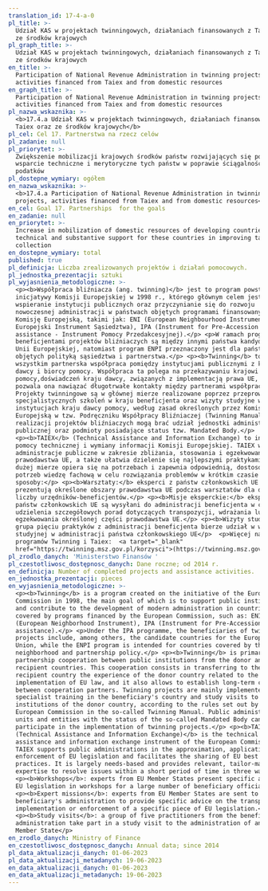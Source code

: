 ```yaml
---
translation_id: 17-4-a-0
pl_title: >-
  Udział KAS w projektach twinningowych, działaniach finansowanych z Taiex oraz
  ze środków krajowych
pl_graph_title: >-
  Udział KAS w projektach twinningowych, działaniach finansowanych z Taiex oraz
  ze środków krajowych
en_title: >-
  Participation of National Revenue Administration in twinning projects,
  activities financed from Taiex and from domestic resources
en_graph_title: >-
  Participation of National Revenue Administration in twinning projects,
  activities financed from Taiex and from domestic resources
pl_nazwa_wskaznika: >-
  <b>17.4.a Udział KAS w projektach twinningowych, działaniach finansowanych z
  Taiex oraz ze środków krajowych</b>
pl_cel: Cel 17. Partnerstwa na rzecz celów
pl_zadanie: null
pl_priorytet: >-
  Zwiększenie mobilizacji krajowych środków państw rozwijających się poprzez
  wsparcie techniczne i merytoryczne tych państw w poprawie ściągalności
  podatków
pl_dostepne_wymiary: ogółem
en_nazwa_wskaznika: >-
  <b>17.4.a Participation of National Revenue Administration in twinning
  projects, activities financed from Taiex and from domestic resources</b>
en_cel: Goal 17. Partnerships  for the goals
en_zadanie: null
en_priorytet: >-
  Increase in mobilization of domestic resources of developing countries through
  technical and substantive support for these countries in improving tax
  collection
en_dostepne_wymiary: total
published: true
pl_definicja: Liczba zrealizowanych projektów i działań pomocowych.
pl_jednostka_prezentacji: sztuki
pl_wyjasnienia_metodologiczne: >-
  <p><b>Współpraca bliźniacza (ang. twinning)</b> jest to program powstały z
  inicjatywy Komisji Europejskiej w 1998 r., którego głównym celem jest
  wspieranie instytucji publicznych oraz przyczynianie się do rozwoju
  nowoczesnej administracji w państwach objętych programami finansowanymi przez
  Komisję Europejską, takimi jak: ENI (European Neighbourhood Instrument -
  Europejski Instrument Sąsiedztwa), IPA (Instrument for Pre-Accession
  assistance - Instrument Pomocy Przedakcesyjnej).</p> <p>W ramach programu IPA
  beneficjentami projektów bliźniaczych są między innymi państwa kandydujące do
  Unii Europejskiej, natomiast program ENPI przeznaczony jest dla państw
  objętych polityką sąsiedztwa i partnerstwa.</p> <p><b>Twinning</b> to przede
  wszystkim partnerska współpraca pomiędzy instytucjami publicznymi z krajów
  dawcy i biorcy pomocy. Współpraca ta polega na przekazywaniu krajowi biorcy
  pomocy,doświadczeń kraju dawcy, związanych z implementacją prawa UE, a także
  pozwala ona nawiązać długotrwałe kontakty między partnerami współpracy.
  Projekty twinningowe są w głównej mierze realizowane poprzez przeprowadzanie
  specjalistycznych szkoleń w kraju beneficjenta oraz wizyty studyjne w
  instytucjach kraju dawcy pomocy, według zasad określonych przez Komisję
  Europejską w tzw. Podręczniku Współpracy Bliźniaczej (Twinning Manual). W
  realizacji projektów bliźniaczych mogą brać udział jednostki administracji
  publicznej oraz podmioty posiadające status tzw. Mandated Body.</p>
  <p><b>TAIEX</b> (Technical Assistance and Information Exchange) to instrument
  pomocy technicznej i wymiany informacji Komisji Europejskiej. TAIEX wspiera
  administracje publiczne w zakresie zbliżania, stosowania i egzekwowania
  prawodawstwa UE, a także ułatwia dzielenie się najlepszymi praktykami UE. W
  dużej mierze opiera się na potrzebach i zapewnia odpowiednią, dostosowaną do
  potrzeb wiedzę fachową w celu rozwiązania problemów w krótkim czasie na trzy
  sposoby:</p> <p><b>Warsztaty:</b> eksperci z państw członkowskich UE
  prezentują określone obszary prawodawstwa UE podczas warsztatów dla dużej
  liczby urzędników-beneficjentów.</p> <p><b>Misje eksperckie:</b> eksperci z
  państw członkowskich UE są wysyłani do administracji beneficjenta w celu
  udzielenia szczegółowych porad dotyczących transpozycji, wdrażania lub
  egzekwowania określonej części prawodawstwa UE.</p> <p><b>Wizyty studyjne:</b>
  grupa pięciu praktyków z administracji beneficjenta bierze udział w wizycie
  studyjnej w administracji państwa członkowskiego UE</p>  <p>Więcej na temat
  programów Twinning i Taiex:  <a target="_blank"
  href="https://twinning.msz.gov.pl/korzysci">(https://twinning.msz.gov.pl/korzysci)</a></p>
pl_zrodlo_danych: 'Ministerstwo Finansów '
pl_czestotliwosc_dostępnosc_danych: Dane roczne; od 2014 r.
en_definicja: Number of completed projects and assistance activities.
en_jednostka_prezentacji: pieces
en_wyjasnienia_metodologiczne: >-
  <p><b>Twinning</b> is a program created on the initiative of the European
  Commission in 1998, the main goal of which is to support public institutions
  and contribute to the development of modern administration in countries
  covered by programs financed by the European Commission, such as: ENI
  (European Neighborhood Instrument), IPA (Instrument for Pre-Accession
  assistance).</p> <p>Under the IPA programme, the beneficiaries of twinning
  projects include, among others, the candidate countries for the European
  Union, while the ENPI program is intended for countries covered by the
  neighborhood and partnership policy.</p> <p><b>Twinning</b> is primarily a
  partnership cooperation between public institutions from the donor and
  recipient countries. This cooperation consists in transferring to the
  recipient country the experience of the donor country related to the
  implementation of EU law, and it also allows to establish long-term contacts
  between cooperation partners. Twinning projects are mainly implemented through
  specialist training in the beneficiary's country and study visits to the
  institutions of the donor country, according to the rules set out by the
  European Commission in the so-called Twinning Manual. Public administration
  units and entities with the status of the so-called Mandated Body can
  participate in the implementation of twinning projects.</p> <p><b>TAIEX
  (Technical Assistance and Information Exchange)</b> is the technical
  assistance and information exchange instrument of the European Commission.
  TAIEX supports public administrations in the approximation, application and
  enforcement of EU legislation and facilitates the sharing of EU best
  practices. It is largely needs-based and provides relevant, tailor-made
  expertise to resolve issues within a short period of time in three ways:</p>
  <p><b>Workshops</b>: experts from EU Member States present specific areas of
  EU legislation in workshops for a large number of beneficiary officials.</p>
  <p><b>Expert missions</b>: experts from EU Member States are sent to the
  beneficiary's administration to provide specific advice on the transposition,
  implementation or enforcement of a specific piece of EU legislation.</p>
  <p><b>Study visits</b>: a group of five practitioners from the beneficiary's
  administration take part in a study visit to the administration of an EU
  Member State</p>
en_zrodlo_danych: Ministry of Finance
en_czestotliwosc_dostępnosc_danych: Annual data; since 2014
pl_data_aktualizacji_danych: 01-06-2023
pl_data_aktualizacji_metadanych: 19-06-2023
en_data_aktualizacji_danych: 01-06-2023
en_data_aktualizacji_metadanych: 19-06-2023
---
```

